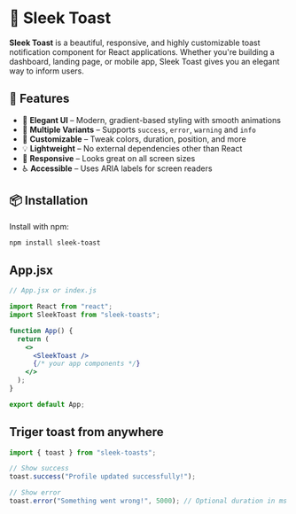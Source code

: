 # 🎉 Sleek Toast

**Sleek Toast** is a beautiful, responsive, and highly customizable toast notification component for React applications. Whether you're building a dashboard, landing page, or mobile app, Sleek Toast gives you an elegant way to inform users.

## 🚀 Features

- 🎨 **Elegant UI** – Modern, gradient-based styling with smooth animations
- 🎯 **Multiple Variants** – Supports `success`, `error`, `warning` and `info`
- 🧱 **Customizable** – Tweak colors, duration, position, and more
- 💡 **Lightweight** – No external dependencies other than React
- 📱 **Responsive** – Looks great on all screen sizes
- ♿ **Accessible** – Uses ARIA labels for screen readers

## 📦 Installation

Install with npm:

```bash
npm install sleek-toast
```

## App.jsx
```jsx
// App.jsx or index.js

import React from "react";
import SleekToast from "sleek-toasts";

function App() {
  return (
    <>
      <SleekToast />
      {/* your app components */}
    </>
  );
}

export default App;
```

## Triger toast from anywhere
```jsx
import { toast } from "sleek-toasts";

// Show success
toast.success("Profile updated successfully!");

// Show error
toast.error("Something went wrong!", 5000); // Optional duration in ms
```

